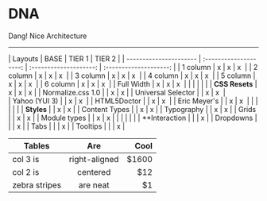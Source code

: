 # DNA #
Dang! Nice Architecture

---


| Layouts                | BASE                   | TIER 1                 | TIER 2                 |
| ---------------------- | :--------------------: | :--------------------: | :--------------------: |
| 1 column       	     | x                      | x                      | x                      |
| 2 column       	     | x                      | x                      | x                      |
| 3 column       	     | x                      | x                      | x                      |
| 4 column       	     | x                      | x                      | x                      |
| 5 column       	     | x                      | x                      | x                      |
| 6 column       	     | x                      | x                      | x                      |
| Full Width     	     | x                      | x                      | x                      |
|                	     |                        |                        |                        |
| **CSS Resets** 	     | x                      | x                      | x                      |
| Normalize.css 1.0      |                        | x                      | x                      |
| Universal Selector     |                        | x                      | x                      |     
| Yahoo (YUI 3)          |                        | x                      | x                      |
| HTML5Doctor 			 | 						  | x 					   | x 					    |
| Eric Meyer's           |                        | x                      | x                      |
|                        |                        |                        |                        |
| **Styles**             |                        | x                      | x                      |
| Content Types          |                        | x                      | x                      |
| Typography             |                        | x                      | x                      |
| Grids                  |                        | x                      | x                      |
| Module types           |                        | x                      | x                      |
|                        |                        |                        |                        |
| **Interaction          |                        |                        | x                      |
| Dropdowns              |                        |                        | x                      |
| Tabs                   |                        |                        | x                      |
| Tooltips               |                        |                        | x                      |

| Tables        | Are           | Cool  |
| ------------- |:-------------:| -----:|
| col 3 is      | right-aligned | $1600 |
| col 2 is      | centered      |   $12 |
| zebra stripes | are neat      |    $1 |